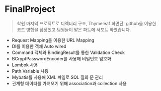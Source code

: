 # FinalProject
> 학원 마지막 프로젝트로 디렉터리 구조, Thymeleaf 화면단, github을 이용한 코드 병합을 담당했고 팀원들이 맡은 파트에 서포트 하였습니다.<br />
- Request Mapping을 이용한 URL Mapping
- DI를 이용한 객체 Auto wired
- Command 객체와 BindingResult를 통한 Validation Check
- BCryptPasswordEncoder를 사용해 비밀번호 암호화
- Lombok 사용
- Path Variable 사용
- Mybatis를 사용해 XML 파일로 SQL 질의 문 관리
- 관계형 데이터를 가져오기 위해 association과 collection 사용
